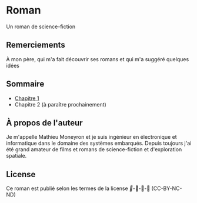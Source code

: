 # Roman

Un roman de science-fiction 

## Remerciements

À mon père, qui m'a fait découvrir ses romans et qui m'a suggéré quelques idées

## Sommaire

- [Chapitre 1](Chapitre_01.md)
- Chapitre 2 (à paraître prochainement)

## À propos de l'auteur

Je m'appelle Mathieu Moneyron et je suis ingénieur en électronique et informatique dans le domaine des systèmes embarqués.
Depuis toujours j'ai été grand amateur de films et romans de science-fiction et d'exploration spatiale.

## License
Ce roman est publié selon les termes de la license *🅭*-🅯-🄏-⊜ (CC-BY-NC-ND)
